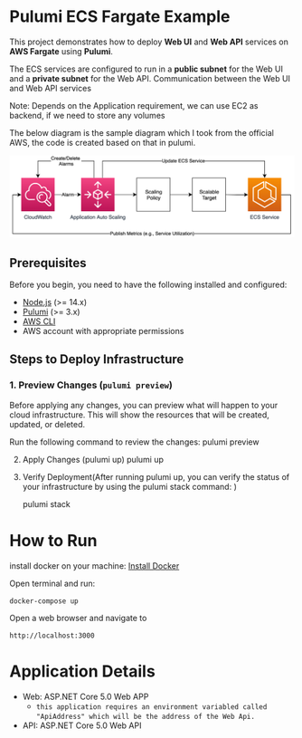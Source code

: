 # Pulumi ECS Fargate Example

This project demonstrates how to deploy **Web UI** and **Web API** services on **AWS Fargate** using **Pulumi**.

The ECS services are configured to run in a **public subnet** for the Web UI and a **private subnet** for the Web API. Communication between the Web UI and Web API services

Note: Depends on the Application requirement, we can use EC2 as backend, if we need to store any volumes

The below diagram is the sample diagram which I took from the official AWS, the code is created based on that in pulumi.

![AWS-Fargate](aws-fargate.png)


## Prerequisites

Before you begin, you need to have the following installed and configured:

- [Node.js](https://nodejs.org/) (>= 14.x)
- [Pulumi](https://www.pulumi.com/docs/get-started/install/) (>= 3.x)
- [AWS CLI](https://docs.aws.amazon.com/cli/latest/userguide/install-cliv2.html)
- AWS account with appropriate permissions


## Steps to Deploy Infrastructure

### 1. Preview Changes (`pulumi preview`)

Before applying any changes, you can preview what will happen to your cloud infrastructure. This will show the resources that will be created, updated, or deleted.

Run the following command to review the changes:
pulumi preview

2. Apply Changes (pulumi up) 
    pulumi up
 
3. Verify Deployment(After running pulumi up, you can verify the status of your infrastructure by using the pulumi stack command:
)

   pulumi stack

# How to Run

install docker on your machine: [Install Docker](https://docs.docker.com/engine/install/)


Open terminal and run:
```
docker-compose up
```

Open a web browser and navigate to 
```
http://localhost:3000
```


# Application Details

- Web: ASP.NET Core 5.0 Web APP
  - `this application requires an environment variabled called "ApiAddress" which will be the address of the Web Api.`
- API: ASP.NET Core 5.0 Web API


